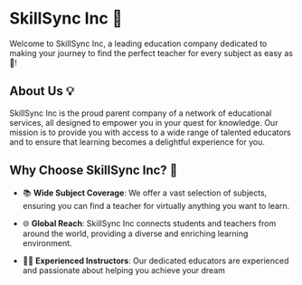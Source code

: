 # SkillSync Inc 🚀

Welcome to SkillSync Inc, a leading education company dedicated to making your journey to find the perfect teacher for every subject as easy as 🍰!

## About Us 💡

SkillSync Inc is the proud parent company of a network of educational services, all designed to empower you in your quest for knowledge. Our mission is to provide you with access to a wide range of talented educators and to ensure that learning becomes a delightful experience for you.

## Why Choose SkillSync Inc? 🌟

- 📚 **Wide Subject Coverage**: We offer a vast selection of subjects, ensuring you can find a teacher for virtually anything you want to learn.

- 🌐 **Global Reach**: SkillSync Inc connects students and teachers from around the world, providing a diverse and enriching learning environment.

- 🧑‍🏫 **Experienced Instructors**: Our dedicated educators are experienced and passionate about helping you achieve your dream
